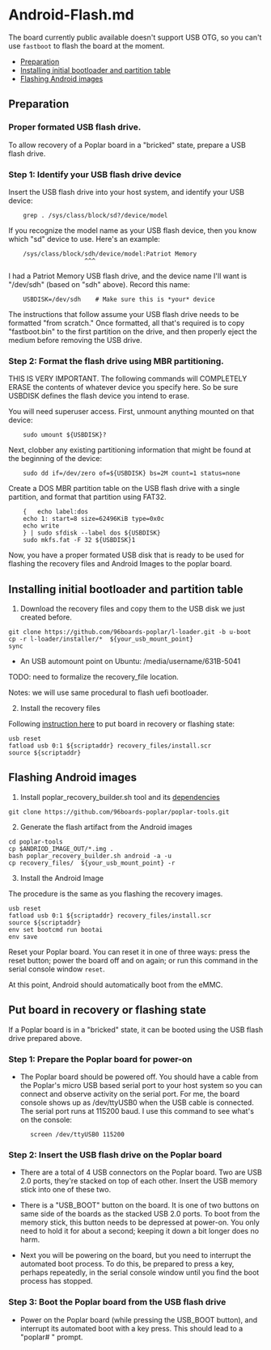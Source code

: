 # Android-Flash.md

The board currently public available doesn't support USB OTG, so you can't use `fastboot` to flash the board at the moment. 

- [Preparation](#Preparation)
- [Installing initial bootloader and partition table](#installing-initial-bootloader-and-partition-table)
- [Flashing Android images](#flashing-android-images)

## Preparation

### Proper formated USB flash drive.

To allow recovery of a Poplar board in a "bricked" state, prepare a USB flash drive.

### Step 1: Identify your USB flash drive device

  Insert the USB flash drive into your host system, and identify
  your USB device:

```shell
    grep . /sys/class/block/sd?/device/model
```
  If you recognize the model name as your USB flash device, then
  you know which "sd" device to use.  Here's an example:

```shell
    /sys/class/block/sdh/device/model:Patriot Memory
                     ^^^
```
  I had a Patriot Memory USB flash drive, and the device name
  I'll want is "/dev/sdh" (based on "sdh" above).  Record this name:

```shell
    USBDISK=/dev/sdh    # Make sure this is *your* device
```

  The instructions that follow assume your USB flash drive needs to be
  formatted "from scratch."  Once formatted, all that's required is to
  copy "fastboot.bin" to the first partition on the drive, and then
  properly eject the medium before removing the USB drive.

### Step 2: Format the flash drive using MBR partitioning.

  THIS IS VERY IMPORTANT.  The following commands will COMPLETELY
  ERASE the contents of whatever device you specify here.  So be
  sure USBDISK defines the flash device you intend to erase.

  You will need superuser access.  First, unmount anything mounted
  on that device:

```shell
    sudo umount ${USBDISK}?
```

  Next, clobber any existing partitioning information that might be
  found at the beginning of the device:

```
    sudo dd if=/dev/zero of=${USBDISK} bs=2M count=1 status=none
```

  Create a DOS MBR partition table on the USB flash drive with a
  single partition, and format that partition using FAT32.

```shell
    {   echo label:dos
    echo 1: start=8 size=62496KiB type=0x0c
    echo write
    } | sudo sfdisk --label dos ${USBDISK}
    sudo mkfs.fat -F 32 ${USBDISK}1
```

Now, you have a proper formated USB disk that is ready to be used for flashing the recovery files and Android Images to the poplar board.

## Installing initial bootloader and partition table

1. Download the recovery files and copy them to the USB disk we just created before.

```
git clone https://github.com/96boards-poplar/l-loader.git -b u-boot
cp -r l-loader/installer/*  ${your_usb_mount_point}
sync
```

* An USB automount point on Ubuntu: /media/username/631B-5041

TODO: need to formalize the recovery_file location.

Notes: we will use same procedural to flash uefi bootloader.

2. Install the recovery files

Following [instruction here](#put-board-in-recovery-or-flashing-state) to put board in recovery or flashing state:

```
usb reset
fatload usb 0:1 ${scriptaddr} recovery_files/install.scr
source ${scriptaddr}
```

## Flashing Android images

1. Install poplar_recovery_builder.sh tool and its [dependencies](https://github.com/96boards-poplar/poplar-tools/blob/master/README.md)

```
git clone https://github.com/96boards-poplar/poplar-tools.git
```

2. Generate the flash artifact from the Android images

```
cd poplar-tools
cp $ANDRIOD_IMAGE_OUT/*.img .
bash poplar_recovery_builder.sh android -a -u
cp recovery_files/  ${your_usb_mount_point} -r 
```

3. Install the Android Image

The procedure is the same as you flashing the recovery images. 

```
usb reset
fatload usb 0:1 ${scriptaddr} recovery_files/install.scr
source ${scriptaddr}
env set bootcmd run bootai
env save
```

Reset your Poplar board.  You can reset it in one of three ways: press the reset button; power the board off and on again; or run this command in the serial console window `reset`.

At this point, Android should automatically boot from the eMMC.

## Put board in recovery or flashing state

  If a Poplar board is in a "bricked" state, it can be booted using
  the USB flash drive prepared above.

### Step 1: Prepare the Poplar board for power-on

- The Poplar board should be powered off.  You should have a cable
  from the Poplar's micro USB based serial port to your host
  system so you can connect and observe activity on the serial port.
  For me, the board console shows up as /dev/ttyUSB0 when the USB
  cable is connected.  The serial port runs at 115200 baud.  I use
  this command to see what's on the console:

```shell
      screen /dev/ttyUSB0 115200
```

### Step 2: Insert the USB flash drive on the Poplar board

- There are a total of 4 USB connectors on the Poplar board.  Two
  are USB 2.0 ports, they're stacked on top of each other.  Insert
  the USB memory stick into one of these two.

- There is a "USB_BOOT" button on the board.  It is one of two
  buttons on same side of the boards as the stacked USB 2.0 ports.
  To boot from the memory stick, this button needs to be depressed
  at power-on.  You only need to hold it for about a second;
  keeping it down a bit longer does no harm.

- Next you will be powering on the board, but you need to interrupt
  the automated boot process.  To do this, be prepared to press a
  key, perhaps repeatedly, in the serial console window until you
  find the boot process has stopped.

### Step 3: Boot the Poplar board from the USB flash drive

- Power on the Poplar board (while pressing the USB_BOOT button),
  and interrupt its automated boot with a key press.  This should
  lead to a "poplar# " prompt.

